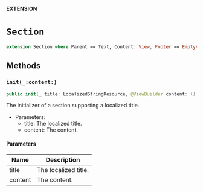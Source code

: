 **EXTENSION**

# `Section`
```swift
extension Section where Parent == Text, Content: View, Footer == EmptyView
```

## Methods
### `init(_:content:)`

```swift
public init(_ title: LocalizedStringResource, @ViewBuilder content: () -> Content)
```

The initializer of a section supporting a localized title.
- Parameters:
  - title: The localized title.
  - content: The content.

#### Parameters

| Name | Description |
| ---- | ----------- |
| title | The localized title. |
| content | The content. |